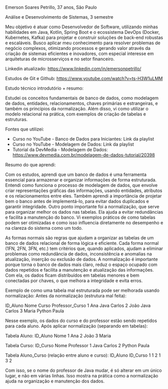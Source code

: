 Emerson Soares Petrillo, 37 anos, São Paulo


Análise e Desenvolvimento de Sistemas, 3 semestre


Meu objetivo é atuar como Desenvolvedor de Software, utilizando minhas habilidades em Java, Kotlin, Spring Boot e o ecossistema DevOps (Docker, Kubernetes, Kafka) para projetar e construir soluções de back-end robustas e escaláveis. Busco aplicar meu conhecimento para resolver problemas de negócio complexos, otimizando processos e gerando valor através da criação de sistemas eficientes e inovadores, com especial interesse em arquiteturas de microsserviços e no setor financeiro.


Linkedin atualizado: https://www.linkedin.com/in/emersonpetrillo/


Estudos de Git e Github: https://www.youtube.com/watch?v=ts-H3W1uLMM


Estudo técnico introdutório + resumo:

Estudei os conceitos fundamentais de banco de dados, como modelagem de dados, entidades, relacionamentos, chaves primárias e estrangeiras, e também os princípios da normalização. Além disso, vi como utilizar o modelo relacional na prática, com exemplos de criação de tabelas e estruturas.

Fontes que utilizei:
- Curso no YouTube - Banco de Dados para Iniciantes: Link da playlist
- Curso no YouTube - Modelagem de Dados: Link da playlist
- Tutorial da DevMedia - Modelagem de Dados: https://www.devmedia.com.br/modelagem-de-dados-tutorial/20398

Resumo do que aprendi:

Com os estudos, aprendi que um banco de dados é uma ferramenta essencial para armazenar e organizar informações de forma estruturada. Entendi como funciona o processo de modelagem de dados, que envolve criar representações gráficas das informações, usando entidades, atributos e os relacionamentos entre eles. Também aprendi a importância de projetar bem o banco antes de implementá-lo, para evitar dados duplicados e garantir integridade. Outro ponto importante foi a normalização, que serve para organizar melhor os dados nas tabelas. Ela ajuda a evitar redundâncias e facilita a manutenção do banco. Vi exemplos práticos de como tabelas podem ser otimizadas e como isso influencia diretamente no desempenho e na clareza do sistema como um todo.

As formas normais são regras que ajudam a organizar as tabelas de um banco de dados relacional de forma lógica e eficiente. Cada forma normal (1FN, 2FN, 3FN, etc.) tem critérios que, quando aplicados, ajudam a eliminar problemas como redundância de dados, inconsistência e anomalias na atualização, inserção ou exclusão de dados. A normalização é importante porque torna o banco de dados mais claro, reduz o espaço ocupado com dados repetidos e facilita a manutenção e atualização das informações. Com ela, os dados ficam distribuídos em tabelas menores e bem conectadas por chaves, o que melhora a integridade e evita erros.

Exemplo de como uma tabela mal estruturada pode ser melhorada usando normalização:
Antes da normalização (estrutura mal feita):

ID_Aluno	Nome	Curso	Professor_Curso
1	Ana	Java	Carlos
2	João	Java	Carlos
3	Maria	Python	Paula

Nesse exemplo, os dados do curso e do professor estão sendo repetidos para cada aluno. Após aplicar normalização (separando em tabelas):

Tabela Aluno:
ID_Aluno	Nome
1	Ana
2	João
3	Maria

Tabela Curso:
ID_Curso	Nome	Professor
1	Java	Carlos
2	Python	Paula

Tabela Aluno_Curso (relação entre aluno e curso):
ID_Aluno	ID_Curso
1	1
2	1
3	2

Com isso, se o nome do professor de Java mudar, é só alterar em um único lugar, e não em várias linhas. Isso mostra na prática como a normalização ajuda na organização e manutenção dos dados.
